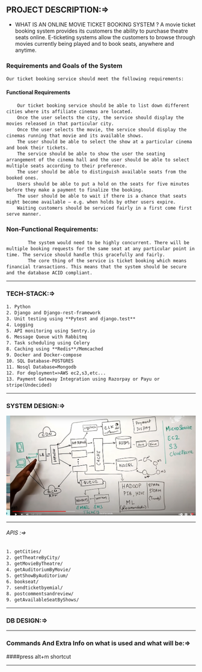 ## PROJECT DESCRIPTION:=>
- WHAT IS AN ONLINE MOVIE TICKET BOOKING SYSTEM ?
	A movie ticket booking system provides its customers the ability to purchase theatre seats online.
	E-ticketing systems allow the customers to browse through movies currently being played and to book seats, anywhere and 		anytime.
### Requirements and Goals of the System
	Our ticket booking service should meet the following requirements:
#### Functional Requirements
		Our ticket booking service should be able to list down different cities where its affiliate cinemas are located.
		Once the user selects the city, the service should display the movies released in that particular city.
		Once the user selects the movie, the service should display the cinemas running that movie and its available shows.
		The user should be able to select the show at a particular cinema and book their tickets.
		The service should be able to show the user the seating arrangement of the cinema hall and the user should be able to select multiple seats according to their preference.
		The user should be able to distinguish available seats from the booked ones.
		Users should be able to put a hold on the seats for five minutes before they make a payment to finalize the booking.
		The user should be able to wait if there is a chance that seats might become available – e.g. when holds by other users expire.
		Waiting customers should be serviced fairly in a first come first serve manner.
### Non-Functional Requirements:
			The system would need to be highly concurrent. There will be multiple booking requests for the same seat at any particular point in time. The service should handle this gracefully and fairly.
			The core thing of the service is ticket booking which means financial transactions. This means that the system should be secure and the database ACID compliant.

------------


### TECH-STACK:=>

	1. Python
	2. Django and Django-rest-framework    
	3. Unit testing using **Pytest and django.test**
	4. Logging
	5. API monitoring using Sentry.io
	6. Message Queue with Rabbitmq
	7. Task scheduling using Celery
	8. Caching using **Redis**/Memcached
	9. Docker and Docker-compose
	10. SQL Database-POSTGRES
	11. Nosql Database=Mongodb
	12. For deployment=>AWS ec2,s3,etc...
	13. Payment Gateway Integration using Razorpay or Payu or stripe(Undecided)

------------


### SYSTEM DESIGN:=>
                        
![alt text for screen readers](BOokmyshow_SYstemDesign.png "Text to show on mouseover")


------------


###### APIS :=>
	1. getCities/
	2. getTheatreByCity/
	3. getMovieByTheatre/
	4. getAuditoriumByMovie/
	5. getShowByAuditorium/
	6. bookseat/
	7. sendticketbyemial/
	8. postcommentsandreview/
	9. getAvailableSeatByShows/



------------

### DB DESIGN:=>




------------
### Commands And Extra Info on what is used and what will be:=>







####press alt+m shortcut

------------

